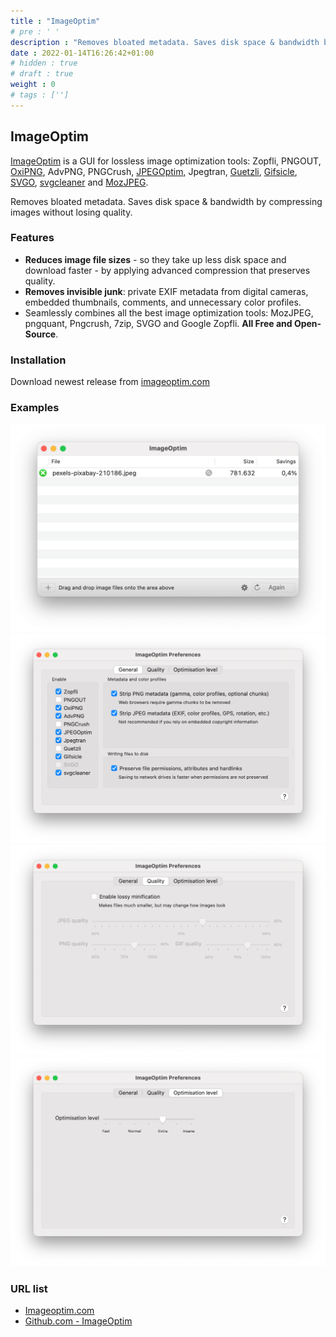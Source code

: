 ```yaml
---
title : "ImageOptim"
# pre : ' '
description : "Removes bloated metadata. Saves disk space & bandwidth by compressing images without losing quality."
date : 2022-01-14T16:26:42+01:00
# hidden : true
# draft : true
weight : 0
# tags : ['']
---
```


## ImageOptim

[ImageOptim](https://imageoptim.com/) is a GUI for lossless image optimization tools: Zopfli, PNGOUT, [OxiPNG](https://crates.rs/crates/oxipng), AdvPNG, PNGCrush, [JPEGOptim](https://github.com/tjko/jpegoptim), Jpegtran, [Guetzli](https://github.com/google/guetzli), [Gifsicle](https://kornel.ski/lossygif), [SVGO](https://github.com/svg/svgo), [svgcleaner](https://github.com/RazrFalcon/svgcleaner) and [MozJPEG](https://github.com/mozilla/mozjpeg).

Removes bloated metadata. Saves disk space & bandwidth by compressing images without losing quality.

### Features

* **Reduces image file sizes** - so they take up less disk space and download faster - by applying advanced compression that preserves quality.
* **Removes invisible junk**: private EXIF metadata from digital cameras, embedded thumbnails, comments, and unnecessary color profiles.
* Seamlessly combines all the best image optimization tools: MozJPEG, pngquant, Pngcrush, 7zip, SVGO and Google Zopfli. **All Free and Open-Source**.

### Installation

Download newest release from [imageoptim.com](https://imageoptim.com/mac)

### Examples

![example](images/example1.png)
![example](images/example2.png)
![example](images/example3.png)
![example](images/example4.png)

### URL list

* [Imageoptim.com](https://imageoptim.com/mac)
* [Github.com - ImageOptim](https://github.com/ImageOptim/ImageOptim)

